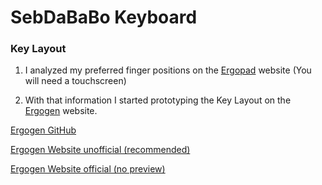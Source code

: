# SebDaBaBo Keyboard

### Key Layout

1. I analyzed my preferred finger positions on the [Ergopad](https://pashutk.com/ergopad/) website (You will need a touchscreen)  

2. With that information I started prototyping the Key Layout on the [Ergogen](https://ergogen.ceoloide.com/) website.

[Ergogen GitHub](https://github.com/ergogen/ergogen)

[Ergogen Website unofficial (recommended)](https://ergogen.ceoloide.com/)

[Ergogen Website official (no preview)](https://ergogen.xyz/)

